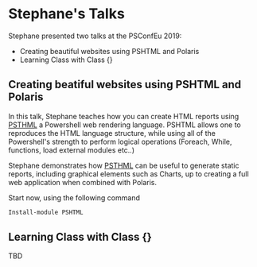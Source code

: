 # Stephane's Talks 

Stephane presented two talks at the PSConfEu 2019:

- Creating beautiful websites using PSHTML and Polaris
- Learning Class with Class {}

## Creating beatiful websites using PSHTML and Polaris

In this talk, Stephane teaches how you can create HTML reports using [PSTHML](https://github.com/Stephanevg/pshtml) a Powershell web rendering language.
PSHTML allows one to reproduces the HTML language structure, while using all of the Powershell's strength to perform logical operations (Foreach, While, functions, load external modules etc..)

Stephane demonstrates how [PSTHML](https://github.com/Stephanevg/pshtml) can be useful to generate static reports, including graphical elements such as Charts, up to creating a full web application when combined with Polaris.

Start now, using the following command

```powershell
Install-module PSHTML
```

## Learning Class with Class {}

TBD